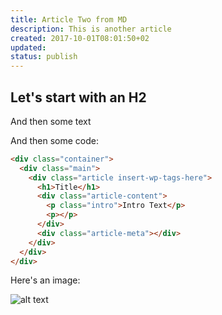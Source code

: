 ```yaml
---
title: Article Two from MD
description: This is another article
created: 2017-10-01T08:01:50+02
updated:
status: publish
---
```


## Let's start with an H2
And then some text

And then some code:

```html
<div class="container">
  <div class="main">
    <div class="article insert-wp-tags-here">
      <h1>Title</h1>
      <div class="article-content">
        <p class="intro">Intro Text</p>
        <p></p>
      </div>
      <div class="article-meta"></div>
    </div>
  </div>
</div>
```

Here's an image:

![alt text](/images/logo.svg "testing")
